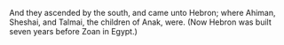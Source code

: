And they ascended by the south, and came unto Hebron; where Ahiman, Sheshai, and Talmai, the children of Anak, were. (Now Hebron was built seven years before Zoan in Egypt.)
